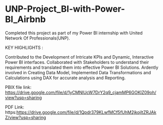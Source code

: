# UNP-Project_BI-with-Power-BI_Airbnb

Completed this project as part of my Power BI internship with United Network Of Professionals(UNP).

KEY HIGHLIGHTS :

Contributed to the Development of Intricate KPIs and Dynamic, Interactive Power BI interfaces.
Collaborated with Stakeholders to understand their requirements and translated them into effective Power BI Solutions.
Ardently involved in Creating Data Model, Implemented Data Transformations and Calculations using DAX for accurate analysis and Reporting.


PBIX file link: https://drive.google.com/file/d/1yCMNlUcW7DrY2q9_cjamMP6GOKlZ09oh/view?usp=sharing

PDF Link: https:https://drive.google.com/file/d/1Qpdr379KLwfMCf5fUhM2jkojltZRJAkZ/view?usp=sharing
